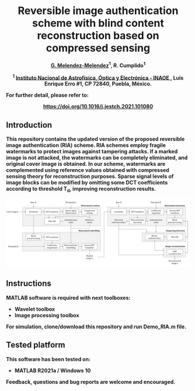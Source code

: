 <p>
<h1 align="center">Reversible image authentication scheme with blind content reconstruction based on compressed sensing</h1>
</p>  

<p align='center'>
  <b><a href="https://github.com/MelendezGab/">G. Melendez-Melendez</a><sup>1</sup>, R. Cumplido<sup>1</sup>
</p>

 <p align='center'>
<sup>1</sup> <a href="https://www.inaoep.mx/"> Instituto Nacional de Astrofísica, Óptica y Electrónica - INAOE </a>, Luis Enrique Erro #1, CP 72840, Puebla, México. 
</p> 

<p align='left'>
For further detail, please refer to:
</p>

<p align='center'>
  <b> <a href="https://doi.org/10.1016/j.jestch.2021.101080">https://doi.org/10.1016/j.jestch.2021.101080</a></b>
</p>


## Introduction
<b>This repository contains the updated version of the proposed reversible image authentication (RIA) scheme.</b> RIA schemes employ fragile watermarks to protect images against tampering attacks. If a marked image is not attacked, the watermarks can be completely eliminated, and original cover image is obtained. In our scheme, watermarks are complemented using reference values obtained with compressed sensing theory for reconstruction purposes. Sparse signal levels of image blocks can be modified by omitting some DCT coefficients according to threshold T<sub>d</sub>, improving reconstruction results.

<p align="center">
<img src='https://github.com/MelendezGab/ria-scheme/blob/main/scheme.png' width=750>
</p>


## Instructions

MATLAB software is required with next toolboxes:
- Wavelet toolbox
- Image processing toolbox 

For simulation, clone/download this repository and run Demo_RIA.m file.

## Tested platform
This software has been tested on: 
- MATLAB R2021a / Windows 10

Feedback, questions and bug reports are welcome and encouraged.
